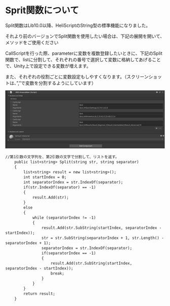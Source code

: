 # Sprit関数について

Split関数はLib10.0以降、HeliScriptのString型の標準機能になりました。

それより前のバージョンでSplit関数を使用したい場合は、下記の展開を開いて、メソッドをご使用ください

CallScriptを行った際、parameterに変数を複数登録したいときに、下記のSplit関数で、listに分割して、それぞれの番号で選択して変数に格納してあげることで、Unity上で設定できる変数が増えます。

また、それぞれの役割ごとに変数設定もしやすくなります。（スクリーンショットは、”,”で変数を分割するようにしています）

![HSSprit](img/HSSprit.jpg)

```
//第1引数の文字列を、第2引数の文字で分割して、リストを返す。
    public list<string> Split(string str, string separator)
    {
        list<string> result = new list<string>();
        int startIndex = 0;
        int separatorIndex = str.IndexOf(separator);
        if(str.IndexOf(separator) == -1)
        {
            result.Add(str);
        }
        else
        {
            while (separatorIndex != -1)
            {
                result.Add(str.SubString(startIndex, separatorIndex - startIndex));
                str = str.SubString(separatorIndex + 1, str.Length() - separatorIndex + 1);
                separatorIndex = str.IndexOf(separator);
                if(separatorIndex == -1)
                {
                    result.Add(str.SubString(startIndex, separatorIndex - startIndex));
                    break;
                }
            }
        }          
        return result;
    }
```